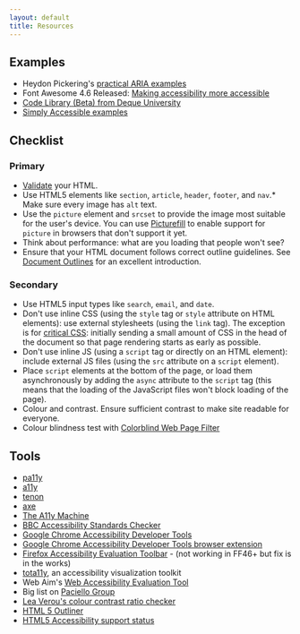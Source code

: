 ```yaml
---
layout: default
title: Resources
---
```


## Examples

* Heydon Pickering's [practical ARIA examples](http://heydonworks.com/practical_aria_examples/)
* Font Awesome 4.6 Released: [Making accessibility more accessible](https://articles.fortawesome.com/font-awesome-4-6-released-d7213342698a#.j8om7wij4)
* [Code Library (Beta) from Deque University](https://dequeuniversity.com/library/)
* [Simply Accessible examples](http://examples.simplyaccessible.com/)

## Checklist

### Primary

* [Validate](http://validator.w3.org/) your HTML.
* Use HTML5 elements like `section`, `article`, `header`, `footer`, and `nav`.* Make sure every image has `alt` text.
* Use the `picture` element and `srcset` to provide the image most suitable for the user's device. You can use [Picturefill](http://scottjehl.github.io/picturefill/) to enable support for `picture` in browsers that don't support it yet.
* Think about performance: what are you loading that people won't see?
* Ensure that your HTML document follows correct outline guidelines. See [Document Outlines](http://html5doctor.com/outlines/) for an excellent introduction.

### Secondary

* Use HTML5 input types like `search`, `email`, and `date`.
* Don't use inline CSS (using the `style` tag or `style` attribute on HTML elements): use external stylesheets (using the `link` tag). The exception is for [critical CSS](https://developers.google.com/speed/docs/insights/PrioritizeVisibleContent#RemoveUnusedCSS): initially sending a small amount of CSS in the head of the document so that page rendering starts as early as possible.
* Don't use inline JS (using a `script` tag or directly on an HTML element): include external JS files (using the `src` attribute on a `script` element).
* Place `script` elements at the bottom of the page, or load them asynchronously by adding the `async` attribute to the `script` tag (this means that the loading of the JavaScript files won't block loading of the page).
* Colour and contrast. Ensure sufficient contrast to make site readable for everyone.
* Colour blindness test with [Colorblind Web Page Filter](http://colorfilter.wickline.org/)

## Tools

* [pa11y](http://pa11y.org/)
* [a11y](https://addyosmani.com/a11y/)
* [tenon](https://tenon.io/)
* [axe](http://www.deque.com/products/axe/)
* [The A11y Machine](https://github.com/liip/TheA11yMachine)
* [BBC Accessibility Standards Checker](https://github.com/bbc/bbc-a11y)
* [Google Chrome Accessibility Developer Tools](https://github.com/GoogleChrome/accessibility-developer-tools)
* [Google Chrome Accessibility Developer Tools browser extension](https://chrome.google.com/webstore/detail/accessibility-developer-t/fpkknkljclfencbdbgkenhalefipecmb?hl=en)
* [Firefox Accessibility Evaluation Toolbar](https://addons.mozilla.org/en-US/firefox/addon/accessibility-evaluation-toolb/) - (not working in FF46+ but fix is in the works)
* [tota11y](http://khan.github.io/tota11y/), an accessibility visualization toolkit
* Web Aim's [Web Accessibility Evaluation Tool](http://wave.webaim.org/)
* Big list on [Paciello Group](https://www.paciellogroup.com/blog/2014/10/accessibility-testing-tools-updated/)
* [Lea Verou's colour contrast ratio checker](http://leaverou.github.io/contrast-ratio/)
* [HTML 5 Outliner](https://gsnedders.html5.org/outliner/)
* [HTML5 Accessibility support status](http://stevefaulkner.github.io/HTML5accessibility/)
